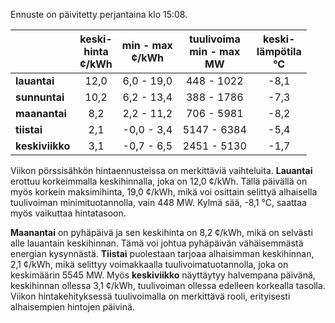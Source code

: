 Ennuste on päivitetty perjantaina klo 15:08.

|              | keski-<br>hinta<br>¢/kWh | min - max<br>¢/kWh | tuulivoima<br>min - max<br>MW | keski-<br>lämpötila<br>°C |
|:-------------|:----------------:|:----------------:|:-------------:|:-------------:|
| **lauantai** |       12,0       |      6,0 - 19,0  |    448 - 1022 |      -8,1     |
| **sunnuntai**|       10,2       |      6,2 - 13,4  |    388 - 1786 |      -7,3     |
| **maanantai**|       8,2        |      2,2 - 11,2  |    706 - 5981 |      -8,2     |
| **tiistai**  |       2,1        |      -0,0 - 3,4  |   5147 - 6384 |      -5,4     |
| **keskiviikko**|     3,1        |      -0,7 - 6,5  |   2451 - 5130 |      -1,7     |

Viikon pörssisähkön hintaennusteissa on merkittäviä vaihteluita. **Lauantai** erottuu korkeimmalla keskihinnalla, joka on 12,0 ¢/kWh. Tällä päivällä on myös korkein maksimihinta, 19,0 ¢/kWh, mikä voi osittain selittyä alhaisella tuulivoiman minimituotannolla, vain 448 MW. Kylmä sää, -8,1 °C, saattaa myös vaikuttaa hintatasoon.

**Maanantai** on pyhäpäivä ja sen keskihinta on 8,2 ¢/kWh, mikä on selvästi alle lauantain keskihinnan. Tämä voi johtua pyhäpäivän vähäisemmästä energian kysynnästä. **Tiistai** puolestaan tarjoaa alhaisimman keskihinnan, 2,1 ¢/kWh, mikä selittyy voimakkaalla tuulivoimatuotannolla, joka on keskimäärin 5545 MW. Myös **keskiviikko** näyttäytyy halvempana päivänä, keskihinnan ollessa 3,1 ¢/kWh, tuulivoiman ollessa edelleen korkealla tasolla. Viikon hintakehityksessä tuulivoimalla on merkittävä rooli, erityisesti alhaisempien hintojen päivinä.